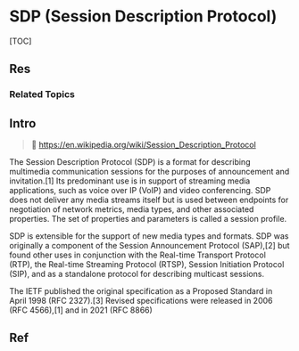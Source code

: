 # SDP (Session Description Protocol)

[TOC]



## Res
### Related Topics



## Intro
> 🔗 https://en.wikipedia.org/wiki/Session_Description_Protocol

The Session Description Protocol (SDP) is a format for describing multimedia communication sessions for the purposes of announcement and invitation.[1] Its predominant use is in support of streaming media applications, such as voice over IP (VoIP) and video conferencing. SDP does not deliver any media streams itself but is used between endpoints for negotiation of network metrics, media types, and other associated properties. The set of properties and parameters is called a session profile.

SDP is extensible for the support of new media types and formats. SDP was originally a component of the Session Announcement Protocol (SAP),[2] but found other uses in conjunction with the Real-time Transport Protocol (RTP), the Real-time Streaming Protocol (RTSP), Session Initiation Protocol (SIP), and as a standalone protocol for describing multicast sessions.

The IETF published the original specification as a Proposed Standard in April 1998 (RFC 2327).[3] Revised specifications were released in 2006 (RFC 4566),[1] and in 2021 (RFC 8866)



## Ref
